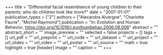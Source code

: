 +++
title = "Differential facial resemblance of young children to their parents: who do children look like more?"
date = "2007-01-01"
publication_types = ["2"]
authors = ["Alexandra Alvergne", "Charlotte Faurie", "Michel Raymond"]
publication = "In: Evolution and Human Behavior, https://doi.org/10.1016/j.evolhumbehav.2006.08.008"
abstract = ""
abstract_short = ""
image_preview = ""
selected = false
projects = []
tags = []
url_pdf = ""
url_preprint = ""
url_code = ""
url_dataset = ""
url_project = ""
url_slides = ""
url_video = ""
url_poster = ""
url_source = ""
math = true
highlight = true
[header]
image = ""
caption = ""
+++
